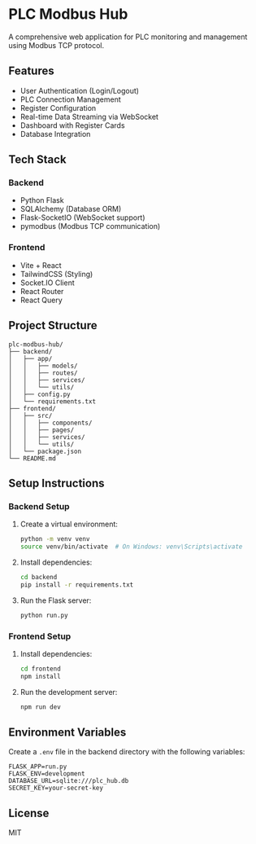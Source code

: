 # PLC Modbus Hub

A comprehensive web application for PLC monitoring and management using Modbus TCP protocol.

## Features

- User Authentication (Login/Logout)
- PLC Connection Management
- Register Configuration
- Real-time Data Streaming via WebSocket
- Dashboard with Register Cards
- Database Integration

## Tech Stack

### Backend
- Python Flask
- SQLAlchemy (Database ORM)
- Flask-SocketIO (WebSocket support)
- pymodbus (Modbus TCP communication)

### Frontend
- Vite + React
- TailwindCSS (Styling)
- Socket.IO Client
- React Router
- React Query

## Project Structure

```
plc-modbus-hub/
├── backend/
│   ├── app/
│   │   ├── models/
│   │   ├── routes/
│   │   ├── services/
│   │   └── utils/
│   ├── config.py
│   └── requirements.txt
├── frontend/
│   ├── src/
│   │   ├── components/
│   │   ├── pages/
│   │   ├── services/
│   │   └── utils/
│   └── package.json
└── README.md
```

## Setup Instructions

### Backend Setup
1. Create a virtual environment:
   ```bash
   python -m venv venv
   source venv/bin/activate  # On Windows: venv\Scripts\activate
   ```

2. Install dependencies:
   ```bash
   cd backend
   pip install -r requirements.txt
   ```

3. Run the Flask server:
   ```bash
   python run.py
   ```

### Frontend Setup
1. Install dependencies:
   ```bash
   cd frontend
   npm install
   ```

2. Run the development server:
   ```bash
   npm run dev
   ```

## Environment Variables

Create a `.env` file in the backend directory with the following variables:
```
FLASK_APP=run.py
FLASK_ENV=development
DATABASE_URL=sqlite:///plc_hub.db
SECRET_KEY=your-secret-key
```

## License

MIT 